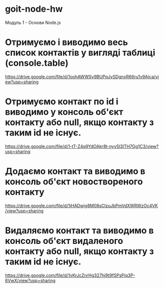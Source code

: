 # goit-node-hw
Модуль 1 - Основи Node.js


# Отримуємо і виводимо весь список контактів у вигляді таблиці (console.table)
https://drive.google.com/file/d/1oohAWWSy9BUPqJySDgnxR66ru1v9Ajca/view?usp=sharing

# Отримуємо контакт по id і виводимо у консоль об'єкт контакту або null, якщо контакту з таким id не існує.
https://drive.google.com/file/d/1-tT-Z4q9YdOAkr8t-nyv5l3ITH7Gg1C3/view?usp=sharing

# Додаємо контакт та виводимо в консоль об'єкт новоствореного контакту
https://drive.google.com/file/d/1jHADwig8M08sClzuJbPmVdXWRWzOc4VK/view?usp=sharing

# Видаляємо контакт та виводимо в консоль об'єкт видаленого контакту або null, якщо контакту з таким id не існує.
https://drive.google.com/file/d/1vKrJcZnrHg327hj9t9fSPsPjq3P-6VwX/view?usp=sharing
